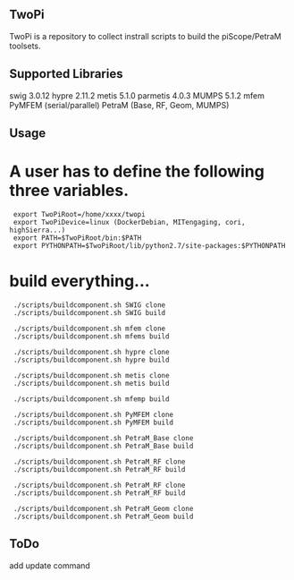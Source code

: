 ## TwoPi

TwoPi is a repository to collect instrall scripts to build the piScope/PetraM
toolsets.

## Supported Libraries

swig 3.0.12
hypre 2.11.2
metis 5.1.0
parmetis 4.0.3
MUMPS 5.1.2
mfem
PyMFEM (serial/parallel)
PetraM (Base, RF, Geom, MUMPS)

## Usage

# A user has to define the following three variables.
```
 export TwoPiRoot=/home/xxxx/twopi
 export TwoPiDevice=linux (DockerDebian, MITengaging, cori, highSierra...)
 export PATH=$TwoPiRoot/bin:$PATH
 export PYTHONPATH=$TwoPiRoot/lib/python2.7/site-packages:$PYTHONPATH
```
# build everything...
```
 ./scripts/buildcomponent.sh SWIG clone
 ./scripts/buildcomponent.sh SWIG build

 ./scripts/buildcomponent.sh mfem clone
 ./scripts/buildcomponent.sh mfems build

 ./scripts/buildcomponent.sh hypre clone
 ./scripts/buildcomponent.sh hypre build

 ./scripts/buildcomponent.sh metis clone
 ./scripts/buildcomponent.sh metis build

 ./scripts/buildcomponent.sh mfemp build

 ./scripts/buildcomponent.sh PyMFEM clone
 ./scripts/buildcomponent.sh PyMFEM build 

 ./scripts/buildcomponent.sh PetraM_Base clone
 ./scripts/buildcomponent.sh PetraM_Base build 

 ./scripts/buildcomponent.sh PetraM_RF clone
 ./scripts/buildcomponent.sh PetraM_RF build 

 ./scripts/buildcomponent.sh PetraM_RF clone
 ./scripts/buildcomponent.sh PetraM_RF build 

 ./scripts/buildcomponent.sh PetraM_Geom clone
 ./scripts/buildcomponent.sh PetraM_Geom build 
```

## ToDo

add update command



